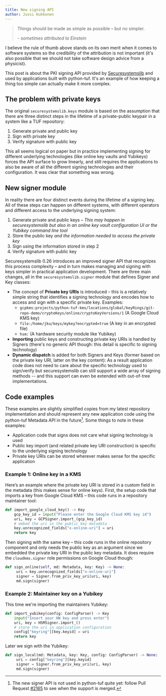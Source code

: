 ```yaml
---
title: New signing API
author: Jussi Kukkonen
---
```


> Things should be made as simple as possible – but no simpler.
>
> _- sometimes attributed to Einstein_

I believe the rule of thumb above stands on its own merit when it comes to software systems so the credibility of the attribution is not important (it's also possible that we should not take software design advice from a physicist).

This post is about the PKI signing API provided by [Securesystemslib](https://github.com/secure-systems-lab/securesystemslib/) and used by applications built with python-tuf. It's an example of how keeping a thing too simple can actually make it more complex.

## The problem with private keys

 The original `securesystemslib.keys` module is based on the assumption that there are three distinct steps in the lifetime of a private-public keypair in a system like a TUF repository:
1. Generate private and public key
1. Sign with private key
1. Verify signature with public key

This all seems logical on paper but in practice implementing signing for different underlying technologies (like online key vaults and Yubikeys) forces the API surface to grow linearly, and still requires the applications to also be aware of all the different signing technologies and their configuration. It was clear that something was wrong.

## New signer module

In reality there are four distinct events during the lifetime of a signing key. All of these steps can happen on different systems, with different operators and different access to the underlying signing system:
1. Generate private and public keys – _This may happen in securesystemslib but also in an online key vault configuration UI or the Yubikey command line tool_
1. Store the public key _and the information needed to access the private key_
1. Sign using the information stored in step 2
1. Verify signature with public key

Securesystemslib 0.26 introduces an improved signer API that recognizes this process complexity – and in turn makes managing and signing with keys simpler in practical application development. There are three main changes, all in the `securesystemslib.signer` module that defines Signer and Key classes:
* The concept of **Private key URIs** is introduced – this is a relatively simple string that identifies a signing technology and encodes how to access and sign with a specific private key. Examples:
  - `gcpkms:projects/python-tuf-kms/locations/global/keyRings/git-repo-demo/cryptoKeys/online/cryptoKeyVersions/1` (A Google Cloud KMS key)
  - `file:/home/jku/keys/mykey?encrypted=true` (A key in an encrypted file)
  - `hsm:` (A hardware security module like Yubikey)
* **Importing** public keys and constructing private key URIs is handled by Signers (there's no generic API though: this detail is specific to signing technology)
* **Dynamic dispatch** is added for both Signers and Keys (former based on the private key URI, latter on the key content): As a result application code does not need to care about the specific technology used to sign/verify but securesystemslib can still support a wide array of signing methods -- and this support can even be extended with out-of-tree implementations.

## Code examples

These examples are slightly simplified copies from my latest repository implementation and should represent any new application code using the python-tuf Metadata API in the future[^1]. Some things to note in these examples:
* Application code that signs does not care what signing technology is used
* Public key import (and related private key URI construction) is specific to the underlying signing technology
* Private key URIs can be stored wherever makes sense for the specific application

### Example 1: Online key in a KMS

Here’s an example where the private key URI is stored in a custom field in the metadata (this makes sense for online keys). First, the setup code that imports a key from Google Cloud KMS – this code runs in a repository maintainer tool:

```python
def import_google_cloud_key() -> Key
    gcp_key_id = input("Please enter the Google Cloud KMS key id")
    uri, key = GCPSigner.import_(gcp_key_id)
    # embed the uri in the public key metadata
    key.unrecognized_fields["x-online-uri"] = uri
    return key
```

Then signing with the same key – this code runs in the online repository component and only needs the public key as an argument since we embedded the private key URI in the public key metadata. It does require the `cloudkms.signer` role permissions on Google Cloud though:

```python
def sign_online(self, md: Metadata, key: Key) -> None:
     uri = key.unrecognized_fields["x-online-uri"]
     signer = Signer.from_priv_key_uri(uri, key)
     md.sign(signer)
```

### Example 2: Maintainer key on a Yubikey

This time we're importing the maintainers Yubikey:

```python
def import_yubikey(config: ConfigParser) -> Key
    input("Insert your HW key and press enter")
    uri, key = HSMSigner.import_()
    # store the uri in application configuration
    config["keyring"][key.keyid] = uri
    return key
```

Later we sign with the Yubikey:

```python
def sign_local(md: Metadata, key: Key, config: ConfigParser) -> None:
     uri = config["keyring"][key.keyid]
     signer = Signer.from_priv_key_uri(uri, key)
     md.sign(signer)
```

[^1]: The new signer API is not used in python-tuf quite yet: follow Pull Request [#2165](https://github.com/theupdateframework/python-tuf/pull/2165) to see when the support is merged.